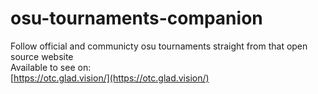 # osu-tournaments-companion
Follow official and communicty osu tournaments straight from that open source website
<br/>
Available to see on:<br/>
[https://otc.glad.vision/](https://otc.glad.vision/)
